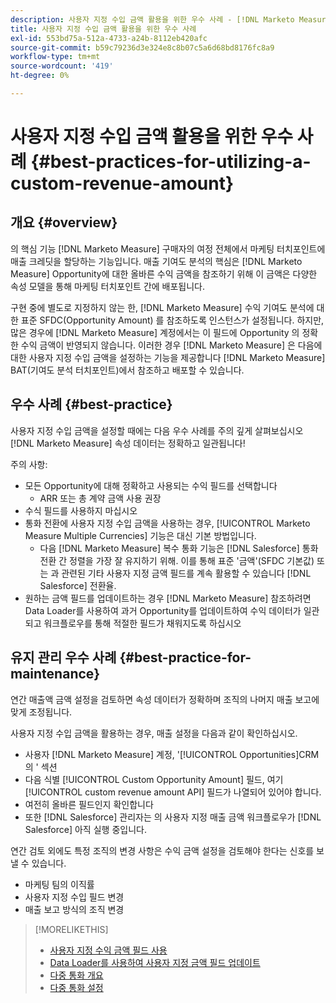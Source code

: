 ```yaml
---
description: 사용자 지정 수입 금액 활용을 위한 우수 사례 - [!DNL Marketo Measure] - 제품 설명서
title: 사용자 지정 수입 금액 활용을 위한 우수 사례
exl-id: 553bd75a-512a-4733-a24b-8112eb420afc
source-git-commit: b59c79236d3e324e8c8b07c5a6d68bd8176fc8a9
workflow-type: tm+mt
source-wordcount: '419'
ht-degree: 0%

---
```


# 사용자 지정 수입 금액 활용을 위한 우수 사례 {#best-practices-for-utilizing-a-custom-revenue-amount}

## 개요 {#overview}

의 핵심 기능 [!DNL Marketo Measure] 구매자의 여정 전체에서 마케팅 터치포인트에 매출 크레딧을 할당하는 기능입니다. 매출 기여도 분석의 핵심은 [!DNL Marketo Measure] Opportunity에 대한 올바른 수익 금액을 참조하기 위해 이 금액은 다양한 속성 모델을 통해 마케팅 터치포인트 간에 배포됩니다.

구현 중에 별도로 지정하지 않는 한, [!DNL Marketo Measure] 수익 기여도 분석에 대한 표준 SFDC(Opportunity Amount) 를 참조하도록 인스턴스가 설정됩니다. 하지만, 많은 경우에 [!DNL Marketo Measure] 계정에서는 이 필드에 Opportunity 의 정확한 수익 금액이 반영되지 않습니다. 이러한 경우 [!DNL Marketo Measure] 은 다음에 대한 사용자 지정 수입 금액을 설정하는 기능을 제공합니다 [!DNL Marketo Measure] BAT(기여도 분석 터치포인트)에서 참조하고 배포할 수 있습니다.

## 우수 사례 {#best-practice}

사용자 지정 수입 금액을 설정할 때에는 다음 우수 사례를 주의 깊게 살펴보십시오 [!DNL Marketo Measure] 속성 데이터는 정확하고 일관됩니다!

주의 사항:

* 모든 Opportunity에 대해 정확하고 사용되는 수익 필드를 선택합니다
   * ARR 또는 총 계약 금액 사용 권장
* 수식 필드를 사용하지 마십시오
* 통화 전환에 사용자 지정 수입 금액을 사용하는 경우, [!UICONTROL Marketo Measure Multiple Currencies] 기능은 대신 기본 방법입니다.
   * 다음 [!DNL Marketo Measure] 복수 통화 기능은 [!DNL Salesforce] 통화 전환 간 정렬을 가장 잘 유지하기 위해. 이를 통해 표준 &#39;금액&#39;(SFDC 기본값) 또는 과 관련된 기타 사용자 지정 금액 필드를 계속 활용할 수 있습니다 [!DNL Salesforce] 전환율.
* 원하는 금액 필드를 업데이트하는 경우 [!DNL Marketo Measure] 참조하려면 Data Loader를 사용하여 과거 Opportunity를 업데이트하여 수익 데이터가 일관되고 워크플로우를 통해 적절한 필드가 채워지도록 하십시오

## 유지 관리 우수 사례 {#best-practice-for-maintenance}

연간 매출액 금액 설정을 검토하면 속성 데이터가 정확하며 조직의 나머지 매출 보고에 맞게 조정됩니다.

사용자 지정 수입 금액을 활용하는 경우, 매출 설정을 다음과 같이 확인하십시오.

* 사용자 [!DNL Marketo Measure] 계정, &#39;[!UICONTROL Opportunities]CRM의 &#39; 섹션
* 다음 식별 [!UICONTROL Custom Opportunity Amount] 필드, 여기 [!UICONTROL custom revenue amount API] 필드가 나열되어 있어야 합니다.
* 여전히 올바른 필드인지 확인합니다
* 또한 [!DNL Salesforce] 관리자는 의 사용자 지정 매출 금액 워크플로우가 [!DNL Salesforce] 아직 실행 중입니다.

연간 검토 외에도 특정 조직의 변경 사항은 수익 금액 설정을 검토해야 한다는 신호를 보낼 수 있습니다.

* 마케팅 팀의 이직률
* 사용자 지정 수입 필드 변경
* 매출 보고 방식의 조직 변경

>[!MORELIKETHIS]
>
>* [사용자 지정 수익 금액 필드 사용](/help/advanced-marketo-measure-features/custom-revenue-amount/using-a-custom-revenue-amount-field.md)
>* [Data Loader를 사용하여 사용자 지정 금액 필드 업데이트](/help/advanced-marketo-measure-features/custom-revenue-amount/using-data-loader-to-update-marketo-measure-custom-amount-field.md)
>* [다중 통화 개요](/help/advanced-marketo-measure-features/multi-currency/overview.md)
>* [다중 통화 설정](/help/advanced-marketo-measure-features/multi-currency/settings.md)

